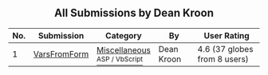 ﻿<div align="center">

## All Submissions by Dean Kroon

</div>

No.  | Submission | Category | By   | User Rating
---- | ---------- | -------- | ---- | -----------
1 | [VarsFromForm<br />](https://github.com/Planet-Source-Code/dean-kroon-varsfromform__4-6278) | [Miscellaneous<br /><sup>ASP / VbScript</sup>](../ByCategory/miscellaneous__4-1.md) | Dean Kroon | 4.6 (37 globes from 8 users)
